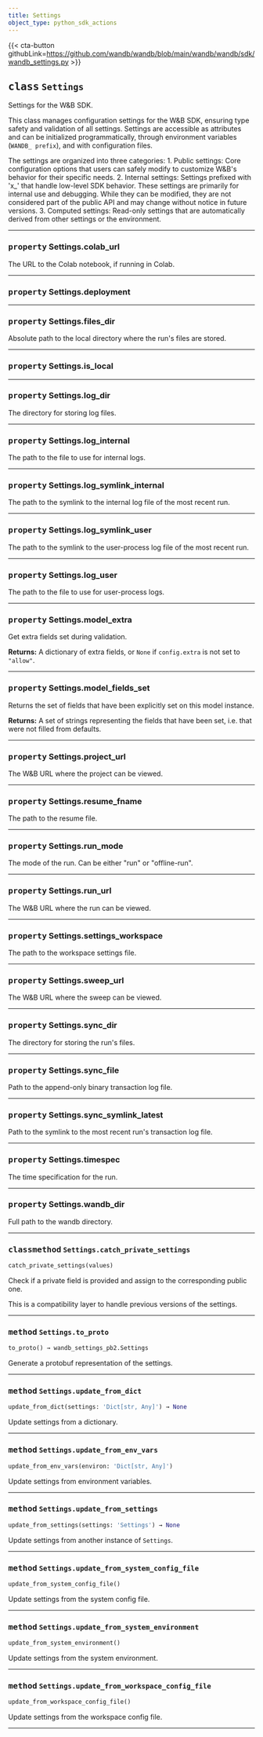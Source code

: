 ```yaml
---
title: Settings
object_type: python_sdk_actions
---
```


{{< cta-button githubLink=https://github.com/wandb/wandb/blob/main/wandb/wandb/sdk/wandb_settings.py >}}




## <kbd>class</kbd> `Settings`
Settings for the W&B SDK. 

This class manages configuration settings for the W&B SDK, ensuring type safety and validation of all settings. Settings are accessible as attributes and can be initialized programmatically, through environment variables (`WANDB_ prefix`), and with configuration files. 

The settings are organized into three categories: 1. Public settings: Core configuration options that users can safely modify to customize  W&B's behavior for their specific needs. 2. Internal settings: Settings prefixed with 'x_' that handle low-level SDK behavior.  These settings are primarily for internal use and debugging. While they can be modified,  they are not considered part of the public API and may change without notice in future  versions. 3. Computed settings: Read-only settings that are automatically derived from other settings or  the environment. 


---

### <kbd>property</kbd> Settings.colab_url

The URL to the Colab notebook, if running in Colab. 

---

### <kbd>property</kbd> Settings.deployment





---

### <kbd>property</kbd> Settings.files_dir

Absolute path to the local directory where the run's files are stored. 

---

### <kbd>property</kbd> Settings.is_local





---

### <kbd>property</kbd> Settings.log_dir

The directory for storing log files. 

---

### <kbd>property</kbd> Settings.log_internal

The path to the file to use for internal logs. 

---

### <kbd>property</kbd> Settings.log_symlink_internal

The path to the symlink to the internal log file of the most recent run. 

---

### <kbd>property</kbd> Settings.log_symlink_user

The path to the symlink to the user-process log file of the most recent run. 

---

### <kbd>property</kbd> Settings.log_user

The path to the file to use for user-process logs. 

---

### <kbd>property</kbd> Settings.model_extra

Get extra fields set during validation. 



**Returns:**
  A dictionary of extra fields, or `None` if `config.extra` is not set to `"allow"`. 

---

### <kbd>property</kbd> Settings.model_fields_set

Returns the set of fields that have been explicitly set on this model instance. 



**Returns:**
  A set of strings representing the fields that have been set,  i.e. that were not filled from defaults. 

---

### <kbd>property</kbd> Settings.project_url

The W&B URL where the project can be viewed. 

---

### <kbd>property</kbd> Settings.resume_fname

The path to the resume file. 

---

### <kbd>property</kbd> Settings.run_mode

The mode of the run. Can be either "run" or "offline-run". 

---

### <kbd>property</kbd> Settings.run_url

The W&B URL where the run can be viewed. 

---

### <kbd>property</kbd> Settings.settings_workspace

The path to the workspace settings file. 

---

### <kbd>property</kbd> Settings.sweep_url

The W&B URL where the sweep can be viewed. 

---

### <kbd>property</kbd> Settings.sync_dir

The directory for storing the run's files. 

---

### <kbd>property</kbd> Settings.sync_file

Path to the append-only binary transaction log file. 

---

### <kbd>property</kbd> Settings.sync_symlink_latest

Path to the symlink to the most recent run's transaction log file. 

---

### <kbd>property</kbd> Settings.timespec

The time specification for the run. 

---

### <kbd>property</kbd> Settings.wandb_dir

Full path to the wandb directory. 



---

### <kbd>classmethod</kbd> `Settings.catch_private_settings`

```python
catch_private_settings(values)
```

Check if a private field is provided and assign to the corresponding public one. 

This is a compatibility layer to handle previous versions of the settings. 

---

### <kbd>method</kbd> `Settings.to_proto`

```python
to_proto() → wandb_settings_pb2.Settings
```

Generate a protobuf representation of the settings. 

---

### <kbd>method</kbd> `Settings.update_from_dict`

```python
update_from_dict(settings: 'Dict[str, Any]') → None
```

Update settings from a dictionary. 

---

### <kbd>method</kbd> `Settings.update_from_env_vars`

```python
update_from_env_vars(environ: 'Dict[str, Any]')
```

Update settings from environment variables. 

---

### <kbd>method</kbd> `Settings.update_from_settings`

```python
update_from_settings(settings: 'Settings') → None
```

Update settings from another instance of `Settings`. 

---

### <kbd>method</kbd> `Settings.update_from_system_config_file`

```python
update_from_system_config_file()
```

Update settings from the system config file. 

---

### <kbd>method</kbd> `Settings.update_from_system_environment`

```python
update_from_system_environment()
```

Update settings from the system environment. 

---

### <kbd>method</kbd> `Settings.update_from_workspace_config_file`

```python
update_from_workspace_config_file()
```

Update settings from the workspace config file. 

---
































